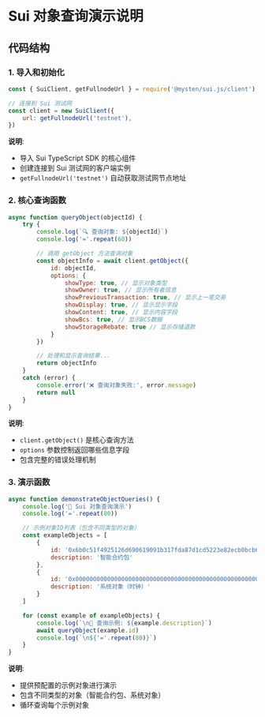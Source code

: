 # Sui 对象查询演示说明

## 代码结构

### 1. 导入和初始化

```javascript
const { SuiClient, getFullnodeUrl } = require('@mysten/sui.js/client')

// 连接到 Sui 测试网
const client = new SuiClient({
    url: getFullnodeUrl('testnet'),
})
```

**说明**:

- 导入 Sui TypeScript SDK 的核心组件
- 创建连接到 Sui 测试网的客户端实例
- `getFullnodeUrl('testnet')` 自动获取测试网节点地址

### 2. 核心查询函数

```javascript
async function queryObject(objectId) {
    try {
        console.log(`🔍 查询对象: ${objectId}`)
        console.log('='.repeat(60))

        // 调用 getObject 方法查询对象
        const objectInfo = await client.getObject({
            id: objectId,
            options: {
                showType: true, // 显示对象类型
                showOwner: true, // 显示所有者信息
                showPreviousTransaction: true, // 显示上一笔交易
                showDisplay: true, // 显示显示字段
                showContent: true, // 显示内容字段
                showBcs: true, // 显示BCS数据
                showStorageRebate: true // 显示存储退款
            }
        })

        // 处理和显示查询结果...
        return objectInfo
    }
    catch (error) {
        console.error('❌ 查询对象失败:', error.message)
        return null
    }
}
```

**说明**:

- `client.getObject()` 是核心查询方法
- `options` 参数控制返回哪些信息字段
- 包含完整的错误处理机制

### 3. 演示函数

```javascript
async function demonstrateObjectQueries() {
    console.log('🚀 Sui 对象查询演示')
    console.log('='.repeat(80))

    // 示例对象ID列表（包含不同类型的对象）
    const exampleObjects = [
        {
            id: '0x6b0c51f4925126d690619091b317fda87d1cd5223e82ecb0bcb6ded3baa3d91d',
            description: '智能合约包'
        },
        {
            id: '0x0000000000000000000000000000000000000000000000000000000000000006',
            description: '系统对象（时钟）'
        }
    ]

    for (const example of exampleObjects) {
        console.log(`\n📌 查询示例: ${example.description}`)
        await queryObject(example.id)
        console.log(`\n${'='.repeat(80)}`)
    }
}
```

**说明**:

- 提供预配置的示例对象进行演示
- 包含不同类型的对象（智能合约包、系统对象）
- 循环查询每个示例对象
